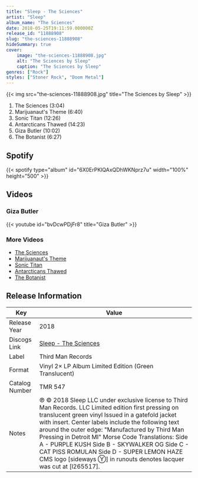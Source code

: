 ```yaml
---
title: "Sleep - The Sciences"
artist: "Sleep"
album_name: "The Sciences"
date: 2018-05-25T19:11:59.000000Z
release_id: "11888908"
slug: "the-sciences-11888908"
hideSummary: true
cover:
    image: "the-sciences-11888908.jpg"
    alt: "The Sciences by Sleep"
    caption: "The Sciences by Sleep"
genres: ["Rock"]
styles: ["Stoner Rock", "Doom Metal"]
---
```


{{< img src="the-sciences-11888908.jpg" title="The Sciences by Sleep" >}}

<!-- section break -->

1. The Sciences (3:04)
2. Marijuanaut's Theme (6:40)
3. Sonic Titan (12:26)
4. Antarcticans Thawed (14:23)
5. Giza Butler (10:02)
6. The Botanist (6:27)

<!-- section break -->


## Spotify
{{< spotify type="album" id="6X0ErPKlQAxQDhWKNprz7u" width="100%" height="500" >}}



## Videos
### Giza Butler
{{< youtube id="bvDcwPDjFr8" title="Giza Butler" >}}<br>

### More Videos

- [The Sciences](https://www.youtube.com/watch?v=XUQyM98fq2U)
- [Marijuanaut's Theme](https://www.youtube.com/watch?v=AMUaWc46_0U)
- [Sonic Titan](https://www.youtube.com/watch?v=Uvyzq-iZCmI)
- [Antarcticans Thawed](https://www.youtube.com/watch?v=RT4Q1EphGq8)
- [The Botanist](https://www.youtube.com/watch?v=8ZEDXcVxUOc)


## Release Information
|  Key           | Value                                                |
| ---------------| ---------------------------------------------------- |
| Release Year   | 2018                                   |
| Discogs Link   | [Sleep - The Sciences](https://www.discogs.com/release/11888908-Sleep-The-Sciences) |
| Label          | Third Man Records |
| Format         | Vinyl 2× LP Album Limited Edition (Green Translucent) |
| Catalog Number | TMR 547 |
| Notes | ℗ © 2018 Sleep LLC under exclusive license to Third Man Records. LLC  Limited edition first pressing on translucent green vinyl  Issued in a gatefold jacket with insert.  Center labels include the following text around the outer edge: "Manufactured by Third Man Pressing in Detroit MI"  Morse Code Translations: Side A - PURPLE KUSH Side B - SKYWALKER OG Side C - CAT PISS ROMULAN Side D - SUPER LEMON HAZE  CMS logo [sideways Ⓨ] in runouts denotes lacquer was cut at [l265517]. |
